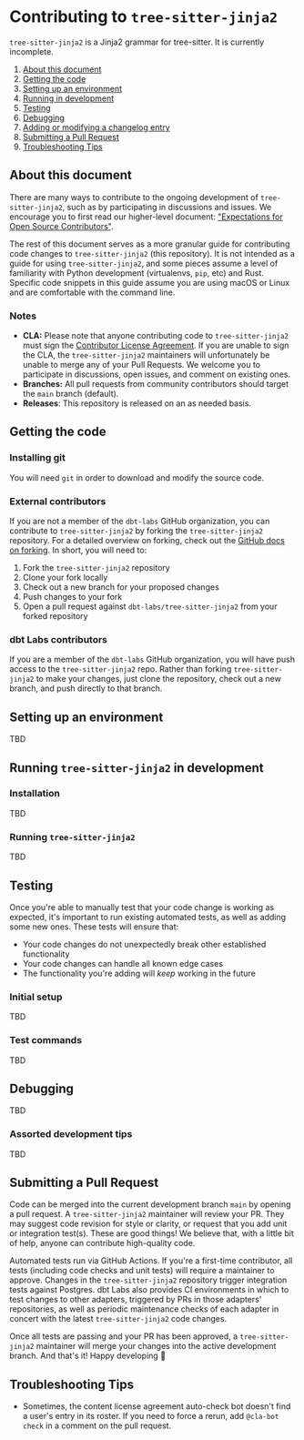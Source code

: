 # Contributing to `tree-sitter-jinja2`

`tree-sitter-jinja2` is a Jinja2 grammar for tree-sitter.  It is currently incomplete.


1. [About this document](#about-this-document)
2. [Getting the code](#getting-the-code)
3. [Setting up an environment](#setting-up-an-environment)
4. [Running in development](#running-tree-sitter-jinja2-in-development)
5. [Testing](#testing)
6. [Debugging](#debugging)
7. [Adding or modifying a changelog entry](#adding-or-modifying-a-changelog-entry)
8. [Submitting a Pull Request](#submitting-a-pull-request)
9. [Troubleshooting Tips](#troubleshooting-tips)

## About this document

There are many ways to contribute to the ongoing development of `tree-sitter-jinja2`, such as by participating in discussions and issues. We encourage you to first read our higher-level document: ["Expectations for Open Source Contributors"](https://docs.getdbt.com/docs/contributing/oss-expectations).

The rest of this document serves as a more granular guide for contributing code changes to `tree-sitter-jinja2` (this repository). It is not intended as a guide for using `tree-sitter-jinja2`, and some pieces assume a level of familiarity with Python development (virtualenvs, `pip`, etc) and Rust. Specific code snippets in this guide assume you are using macOS or Linux and are comfortable with the command line.

### Notes

- **CLA:** Please note that anyone contributing code to `tree-sitter-jinja2` must sign the [Contributor License Agreement](https://docs.getdbt.com/docs/contributor-license-agreements). If you are unable to sign the CLA, the `tree-sitter-jinja2` maintainers will unfortunately be unable to merge any of your Pull Requests. We welcome you to participate in discussions, open issues, and comment on existing ones.
- **Branches:** All pull requests from community contributors should target the `main` branch (default).
- **Releases**: This repository is released on an as needed basis.

## Getting the code

### Installing git

You will need `git` in order to download and modify the source code.

### External contributors

If you are not a member of the `dbt-labs` GitHub organization, you can contribute to `tree-sitter-jinja2` by forking the `tree-sitter-jinja2` repository. For a detailed overview on forking, check out the [GitHub docs on forking](https://help.github.com/en/articles/fork-a-repo). In short, you will need to:

1. Fork the `tree-sitter-jinja2` repository
2. Clone your fork locally
3. Check out a new branch for your proposed changes
4. Push changes to your fork
5. Open a pull request against `dbt-labs/tree-sitter-jinja2` from your forked repository

### dbt Labs contributors

If you are a member of the `dbt-labs` GitHub organization, you will have push access to the `tree-sitter-jinja2` repo. Rather than forking `tree-sitter-jinja2` to make your changes, just clone the repository, check out a new branch, and push directly to that branch.

## Setting up an environment

TBD


## Running `tree-sitter-jinja2` in development

### Installation

TBD

### Running `tree-sitter-jinja2`

TBD

## Testing

Once you're able to manually test that your code change is working as expected, it's important to run existing automated tests, as well as adding some new ones. These tests will ensure that:
- Your code changes do not unexpectedly break other established functionality
- Your code changes can handle all known edge cases
- The functionality you're adding will _keep_ working in the future


### Initial setup

TBD

### Test commands

TBD

## Debugging

TBD

### Assorted development tips

TBD

## Submitting a Pull Request

Code can be merged into the current development branch `main` by opening a pull request. A `tree-sitter-jinja2` maintainer will review your PR. They may suggest code revision for style or clarity, or request that you add unit or integration test(s). These are good things! We believe that, with a little bit of help, anyone can contribute high-quality code.

Automated tests run via GitHub Actions. If you're a first-time contributor, all tests (including code checks and unit tests) will require a maintainer to approve. Changes in the `tree-sitter-jinja2` repository trigger integration tests against Postgres. dbt Labs also provides CI environments in which to test changes to other adapters, triggered by PRs in those adapters' repositories, as well as periodic maintenance checks of each adapter in concert with the latest `tree-sitter-jinja2` code changes.

Once all tests are passing and your PR has been approved, a `tree-sitter-jinja2` maintainer will merge your changes into the active development branch. And that's it! Happy developing :tada:

## Troubleshooting Tips
- Sometimes, the content license agreement auto-check bot doesn't find a user's entry in its roster. If you need to force a rerun, add `@cla-bot check` in a comment on the pull request.
